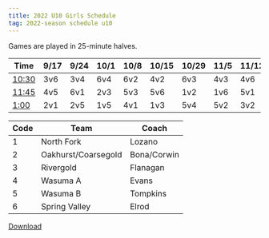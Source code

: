 ```yaml
---
title: 2022 U10 Girls Schedule
tag: 2022-season schedule u10
---
```


Games are played in 25-minute halves.

| Time      | 9/17  | 9/24  | 10/1  | 10/8  | 10/15 | 10/29 | 11/5  | 11/12 | 11/19
|-----------|-------|-------|-------|-------|-------|-------|-------|-------|-------
| <u>10:30</u>| 3v6   | 3v4   | 6v4   | 6v2   | 4v2   | 6v3   | 4v3   | 4v6   | 2v6
| <u>11:45</u>| 4v5   | 6v1   | 2v3   | 5v3   | 5v6   | 1v2   | 1v6   | 5v1   | 3v5
| <u>1:00</u> | 2v1   | 2v5   | 1v5   | 4v1   | 1v3   | 5v4   | 5v2   | 3v2   | 1v4


| Code  | Team          | Coach                         
|-------|---------------|---------------
| 1     | North Fork            | Lozano
| 2     | Oakhurst/Coarsegold   | Bona/Corwin
| 3     | Rivergold             | Flanagan
| 4     | Wasuma A              | Evans
| 5     | Wasuma B              | Tompkins
| 6     | Spring Valley         | Elrod


[Download](/schedules/2022/MAYSL-2022-U10-girls.pdf)
